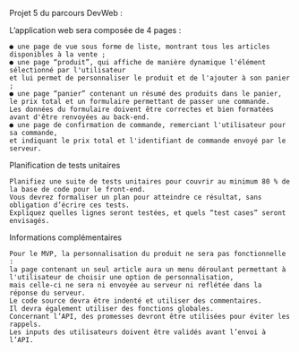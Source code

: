 Projet 5 du parcours DevWeb :

  L’application web sera composée de 4 pages :

    ● une page de vue sous forme de liste, montrant tous les articles disponibles à la vente ;
    ● une page “produit”, qui affiche de manière dynamique l'élément sélectionné par l'utilisateur 
    et lui permet de personnaliser le produit et de l'ajouter à son panier ;
    ● une page “panier” contenant un résumé des produits dans le panier, le prix total et un formulaire permettant de passer une commande. 
    Les données du formulaire doivent être correctes et bien formatées avant d'être renvoyées au back-end.
    ● une page de confirmation de commande, remerciant l'utilisateur pour sa commande, 
    et indiquant le prix total et l'identifiant de commande envoyé par le serveur.

  Planification de tests unitaires

    Planifiez une suite de tests unitaires pour couvrir au minimum 80 % de la base de code pour le front-end. 
    Vous devrez formaliser un plan pour atteindre ce résultat, sans obligation d’écrire ces tests. 
    Expliquez quelles lignes seront testées, et quels “test cases” seront envisagés.

  Informations complémentaires

    Pour le MVP, la personnalisation du produit ne sera pas fonctionnelle : 
    la page contenant un seul article aura un menu déroulant permettant à l'utilisateur de choisir une option de personnalisation,
    mais celle-ci ne sera ni envoyée au serveur ni reflétée dans la réponse du serveur.
    Le code source devra être indenté et utiliser des commentaires. 
    Il devra également utiliser des fonctions globales.
    Concernant l’API, des promesses devront être utilisées pour éviter les rappels.
    Les inputs des utilisateurs doivent être validés avant l’envoi à l’API.
